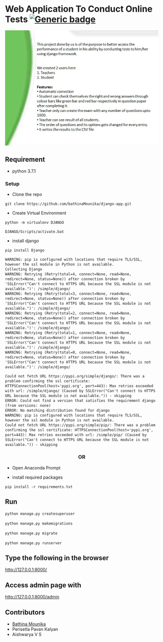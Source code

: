 # Web Application To Conduct Online Tests [![Generic badge](https://img.shields.io/badge/build-passing-<COLOR>.svg)](https://shields.io/)
 

<p align="center">
<img src="https://raw.githubusercontent.com/bathinaMounika/django-app/master/media/pk.jpg">
</p>

## Requirement
<ul>
    <li>
        python 3.7.1
    </li>
</ul>

### Setup
<ul>
<li>Clone the repo</li>
</ul>

```
git clone https://github.com/bathinaMounika/django-app.git
```
<ul>
<li>Create Virtual Environment</li>
</ul>

```
python -m virtualenv DJANGO
```
```
DJANGO/Scripts/activate.bat    
```
<ul>
<li>install django</li>
</ul>

```
pip install Django
```

```
WARNING: pip is configured with locations that require TLS/SSL, however the ssl module in Python is not available.
Collecting Django
WARNING: Retrying (Retry(total=4, connect=None, read=None, redirect=None, status=None)) after connection broken by 'SSLError("Can't connect to HTTPS URL because the SSL module is not available.")': /simple/django/
WARNING: Retrying (Retry(total=3, connect=None, read=None, redirect=None, status=None)) after connection broken by 'SSLError("Can't connect to HTTPS URL because the SSL module is not available.")': /simple/django/
WARNING: Retrying (Retry(total=2, connect=None, read=None, redirect=None, status=None)) after connection broken by 'SSLError("Can't connect to HTTPS URL because the SSL module is not available.")': /simple/django/
WARNING: Retrying (Retry(total=1, connect=None, read=None, redirect=None, status=None)) after connection broken by 'SSLError("Can't connect to HTTPS URL because the SSL module is not available.")': /simple/django/
WARNING: Retrying (Retry(total=0, connect=None, read=None, redirect=None, status=None)) after connection broken by 'SSLError("Can't connect to HTTPS URL because the SSL module is not available.")': /simple/django/
```

```
Could not fetch URL https://pypi.org/simple/django/: There was a problem confirming the ssl certificate: HTTPSConnectionPool(host='pypi.org', port=443): Max retries exceeded with url: /simple/django/ (Caused by SSLError("Can't connect to HTTPS URL because the SSL module is not available.")) - skipping
ERROR: Could not find a version that satisfies the requirement django (from versions: none)
ERROR: No matching distribution found for django
WARNING: pip is configured with locations that require TLS/SSL, however the ssl module in Python is not available.
Could not fetch URL https://pypi.org/simple/pip/: There was a problem confirming the ssl certificate: HTTPSConnectionPool(host='pypi.org', port=443): Max retries exceeded with url: /simple/pip/ (Caused by SSLError("Can't connect to HTTPS URL because the SSL module is not available.")) - skipping
```


<h3 align="center">OR</h3>

* Open Anaconda Prompt

* install required packages

```
pip install -r requirements.txt
```

## Run

```
python manage.py createsuperuser

python manage.py makemigrations

python manage.py migrate

python manage.py runserver
``` 

## Type the following in the browser
  http://127.0.0.1:8000/

## Access admin page with

 http://127.0.0.1:8000/admin

## Contributors

- [Bathina Mounika](https://github.com/bathinaMounika)
- Perisetla Pavan Kalyan
- Aishwarya V S





